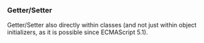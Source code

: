 ### Getter/Setter

Getter/Setter also directly within classes (and not just within object initializers, as it is possible since ECMAScript 5.1).
